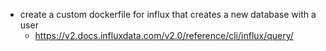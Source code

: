 - create a custom dockerfile for influx that creates a new database with a user
  - https://v2.docs.influxdata.com/v2.0/reference/cli/influx/query/


